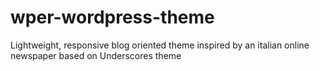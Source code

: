# wper-wordpress-theme
Lightweight, responsive blog oriented theme inspired by an italian online newspaper based on Underscores theme
